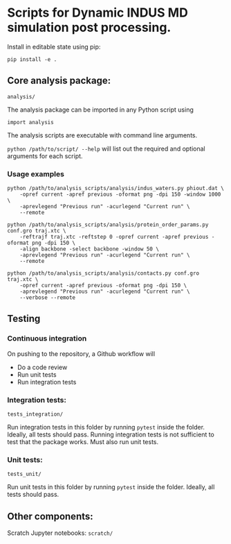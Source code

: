 # Scripts for Dynamic INDUS MD simulation post processing.

Install in editable state using pip:

`pip install -e .`

## Core analysis package:
`analysis/`

The analysis package can be imported in any Python script using

`import analysis`

The analysis scripts are executable with command line arguments.

`python /path/to/script/ --help`
will list out the required and optional arguments for each script.

### Usage examples

```
python /path/to/analysis_scripts/analysis/indus_waters.py phiout.dat \
    -opref current -apref previous -oformat png -dpi 150 -window 1000 \
    -aprevlegend "Previous run" -acurlegend "Current run" \
    --remote
```

```
python /path/to/analysis_scripts/analysis/protein_order_params.py conf.gro traj.xtc \
    -reftrajf traj.xtc -reftstep 0 -opref current -apref previous -oformat png -dpi 150 \
    -align backbone -select backbone -window 50 \
    -aprevlegend "Previous run" -acurlegend "Current run" \
    --remote
```

```
python /path/to/analysis_scripts/analysis/contacts.py conf.gro traj.xtc \
    -opref current -apref previous -oformat png -dpi 150 \
    -aprevlegend "Previous run" -acurlegend "Current run" \
    --verbose --remote
```

## Testing

### Continuous integration
On pushing to the repository, a Github workflow will 
- Do a code review
- Run unit tests
- Run integration tests

### Integration tests:
`tests_integration/`

Run integration tests in this folder by running
`pytest`
inside the folder. Ideally, all tests should pass.
Running integration tests is not sufficient to test that the package works.
Must also run unit tests.

### Unit tests:
`tests_unit/`

Run unit tests in this folder by running
`pytest`
inside the folder. Ideally, all tests should pass.

## Other components:
Scratch Jupyter notebooks:
`scratch/`
